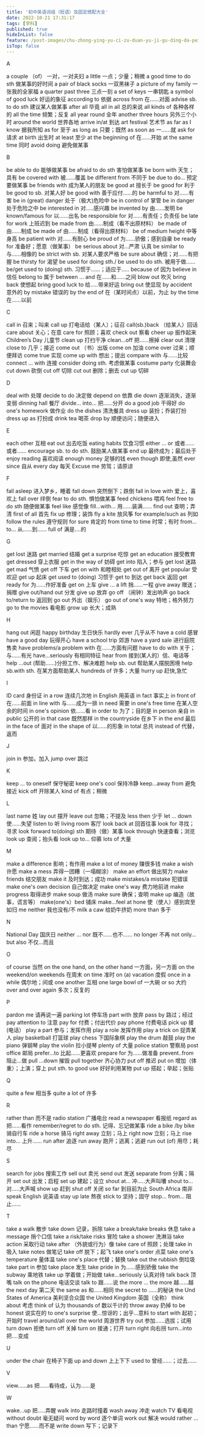 ```yaml
---
title: '初中英语词组（短语）及固定搭配大全'
date: 2022-10-21 17:31:17
tags: [学科]
published: true
hideInList: false
feature: /post-images/chu-zhong-ying-yu-ci-zu-duan-yu-ji-gu-ding-da-pei-da-quan.jpg
isTop: false
---
```

A


a couple （of）  一对，一对夫妇
a little  一点；少量；稍微
a good time to do sth  做某事的好时间 
a pair of black socks  一双黑袜子
a picture of my family  一张我的全家福
a quarter past three  三点一刻
a set of keys  一串钥匙
a symbol of good luck  好运的象征
according to   依据
across from  在......对面
advise sb. to do sth  建议某人做某事
after all  毕竟
all in all  总的来说
all kinds of  各种各样的
all the time  频繁；反复
all year round  全年
another three hours  另外三个小时
around the world  世界各地
arrive in/at  到达
art festival  艺术节
as far as I know  据我所知
as for   至于
as long as  只要；既然
as soon as  一......就
ask for  请求
at birth  出生时
at least  至少
at the beginning of  在……开始
at the same time  同时
avoid doing  避免做某事


B


be able to do  能够做某事
be afraid to do sth  害怕做某事
be born with  天生；具有
be covered with  被……覆盖
be different from  不同于
be due to do...  预定要做某事
be friends with  成为某人的朋友
be good at  擅长于
be good for  利于
be good to sb.  对某人好
be good with  善于应付……的
be harmful to  对……有害
be in (great) danger  处于（极大)危险中
be in control of   掌管
be in danger  处于危险之中
be interested in  对.....感兴趣
be invented by  由……发明
be known/famous for  以……出名
be responsible for  对……有责任；负责任
be late for work  上班迟到
be made from  由……制成（看不出原材料）
be made of  由......制成
be made of  由……制成（看得出原材料）
be of medium height  中等身高
be patient with  对……有耐心
be proud of  为……骄傲；感到自豪
be ready for  准备好；愿意（做某事）
be serious about  对…严肃 认真
be similar to  与……相像的
be strict with sb.  对某人要求严格
be sure about  确信；对……有把握
be thirsty for  渴望
be used for doing sth./
be used to do sth.  被用于做……
be/get used to (doing) sth.  习惯于......；适应于.....
because of  因为
believe in  信任
belong to   属于
between … and  在……和……之间
blow out  吹灭
bring back  使想起
bring good luck to  给.....带来好运
bring out  使显现
by accident  意外的
by mistake  错误的
by the end of  在（某时间点）以前，为止
by the time  在……以前


C


   
call in  召来；叫来
call up  打电话给（某人）；征召
call(sb.)back  （给某人）回话
care about  关心；在意
care for  照顾；喜欢
check out  察看
cheer up  振作起来
Children’s Day  儿童节
clean up  打扫干净
clean…off  把……擦掉
clear out  清理
close to  几乎；接近
come  out  （书）出版
come on   加油
come over  过来；顺便拜访
come true  实现
come up with  想出；提出
compare with  与......比较
connect … with  连接
consider doing sth.  考虑做某事
costume party  化装舞会
cut down  砍倒
cut off  切除
cut out  删除；删去
cut up  切碎


D


     
deal with  处理
decide to do  决定做
depend on   依靠
die down  逐渐消失，逐渐变弱
dinning hall  餐厅
divide… into…   把……分开
do a good job  干得好
do one's homework  做作业
do the dishes  清洗餐具
dress up  装扮；乔装打扮
dress up as  打扮成
drink tea  喝茶
drop by  顺便访问；随便进入


E


     
each other  互相
eat out  出去吃饭
eating habits  饮食习惯
either … or  或者……或者……
encourage sb. to do sth.  鼓励某人做某事
end up  最终成为；最后处于
enjoy reading  喜欢阅读
enough money  足够的钱
even though  即使,虽然
ever since  自从
every day  每天
Excuse me  劳驾；请原谅


F



fall asleep  进入梦乡，睡着
fall down  突然倒下；跌倒
fall in love with  爱上，喜欢上
fall over  绊倒
fear to do sth.  惧怕做某事
feed chickens  喂鸡
feel free to do sth  随便做某事
feel like  感觉像
fill…with…  用……装满……
find out  查明；弄清
first of all 首先
fix up  修理；装饰
fly a kite  放风筝
for example/such as  列如
follow the rules  遵守规则
for sure  肯定的
from time to time  时常；有时
from…to…  从……到……
full of  满是....的


G



get  lost  迷路
get  married  结婚
get a surprise  吃惊
get an education  接受教育
get dressed  穿上衣服
get in the way of  妨碍
get into  陷入；参与
get lost  迷路
get mad  气愤
get off  下车
get on with  和睦相处
get out of  离开
get popular  受欢迎
get up  起床
get used to (doing)  习惯于
get to  到达
get back  返回
get ready for  为……作好准备
get on  上车
give … a lift  捎……一程
give away  赠送；捐赠
give out/hand out  分发
give up  放弃
go  off  （闹钟）发出响声
go back to/return to  返回到
go out  外出（娱乐）
go out of one's way  特地；格外努力
go to the movies  看电影
grow up  长大；成熟


H



hang out  闲逛
happy birthday  生日快乐
hardly ever  几乎从不
have a cold  感冒
have a good day  玩得开心
have a school trip  郊游
have a yard sale  进行庭院售卖
have problems/a problem with  在......方面有问题
have to do with  关于；与……有光
have...seriously  有相同特征
hear from  接到(某人的）信、电话等
help ...out   (帮助......)分担工作、解决难题
help sb. out  帮助某人摆脱困境
help sb.with sth.  在某方面帮助某人
hundreds of  许多；大量
hurry up  赶快,急忙


I



ID card  身份证
in a row  连续几次地
in English 用英语
in fact  事实上
in front of  在......前面
in line with  与……成为一排
in need  需要
in one's free time  在某人空余的时间
in one's opinion  依......看
in order to   为了；目的是
in person  亲自
in public  公开的
in that case  既然那样
in the countryside  在乡下
in the end  最后
in the face of  面对
in the shape of  以……的形象
in total  总共
instead  of  代替，返而


J



join in  参加，加入
jump over  跳过


K



keep ... to oneself  保守秘密
keep one's cool  保持冷静
keep…away from  避免接近
kick off  开除某人
kind of  有点；稍微


L



last name  姓
lay out  摆开
leave out  忽略；不提及
less then  少于
let … down  使……失望
listen to  听
living room  客厅
look back at  回首往事
look for  寻找；寻求
look forward to(doing) sth  期待（做）某事
look through  快速查看；浏览
look up  查阅；抬头看
look up to…   仰慕
lots of  大量


M



make a difference  影响；有作用
make a lot of money  赚很多钱
make a wish  许愿
make a mess  弄得一团糟（一塌糊涂）
make an effort  做出努力
make friends  结交朋友
make it  及时到达；成功
make mistakes/a mistake  犯错误
make one's own decision  自己做决定
make one's way  费力地前进
make progress  取得进步
make soup  做汤
make sure  确保；查明
make up  编造（故事，谎言等）
make(one's）bed  铺床
make…feel at hone  使（使人）感到宾至如归
me neither  我也没有/不
milk a caw  给奶牛挤奶
more than  多于


N



National Day  国庆日
neither … nor  既不……也不……
no longer  不再
not only…but also  不仅…而且


O



of course  当然
on the one hand, on the other hand  一方面，另一方面
on the weekend/on weekends  在周末
on time  准时
on (a) vacation  度假
once in a while  偶尔地；间或
one another  互相
one large bowl of  一大碗
or so  大约
over and over again  多次；反复的


P


pardon me  请再说一遍
parking lot  停车场
part with  放弃
pass by  路过；经过
pay attention to  注意
pay for  付费；付出代价
pay phone  付费电话
pick up  接(电话）
play a part  参与；发挥作用
play a role  发挥作用
play a trick on  捉弄某人
play basketball  打篮球
play chess  下国际象棋
play the drum  敲鼓
play the piano  弹钢琴
play the violin  拉小提琴
plenty of  大量
police station  警察局
post office  邮局
prefer…to  比起……更喜欢
prepare for  为......做准备
prevent..from  阻止…做
pull …down  摧毁
pull together  齐心协力
put off  推迟
put on  增加（体重）；上演；穿上
put sth. to good use  好好利用某物
put up  搭起；举起；张贴


Q



quite a few  相当多
quite a lot of  许多


R



rather than  而不是
radio station  广播电台
read a newspaper  看报纸
regard as  把……看作
remember/regret to do sth.  记得、忘记做某事
ride a bike /by bike  骑自行车
ride a horse  骑马
right away   立刻；马上
right now  立刻；马上
rise into…   上升……
run after  追逐
run away  跑开；逃离；逃避
run out (of)  用尽；耗尽


S



search for jobs  搜索工作
sell out  卖光
send out  发送
separate from  分离；隔开
set out  出发；启程
set up  建起；设立
shout at...  冲.....大声叫囔
shout to...  对.....大声喊
show up  赶到
shut off  关闭
so far  到目前为止
South Africa  南非
speak English  说英语
stay up late  熬夜
stick to  坚持；固守
stop… from…   阻止……


T


take  a walk  散步
take  down  记录，拆除
take a break/take breaks  休息
take a message  捎个口信
take a risk/take risks  冒险
take a shower  洗淋浴
take action  采取行动
take after  （外貌或行为）像
take care of  照顾；处理
take in  吸入
take notes  做笔记
take off  脱下；起飞
take one's order  点菜
take one's temperature  量体温
take one's place  代替；替换
take out the rubbish  倒垃圾 
take part in  参加
take place  发生
take pride in  为……感到骄傲
take the subway  乘地铁
take up  学着做；开始做
take…seriously  认真对待
talk back  顶嘴
talk on the phone  电话交谈
talk to  跟……说
the more … the more  越……越
the next day  第二天
the same as  和……相同
the secret to  ……的秘诀
the Und States of America  美利坚合众国
the United Kingdom  英国（全称）
think about  考虑
think of  认为
thousands of   数以千计的
throw away  扔掉
to be honest  说实在的
to one's surprise  使...惊讶的；出乎...意料
to start with  起初；开始时
travel around/all over the world  周游世界
try out  参加......选拔；试用
turn down  拒绝
turn off  关掉
turn on  接通；打开
turn right  向右拐
turn...into  把....变成


U



under the chair  在椅子下面
up and down  上上下下
used to  曾经......；过去......


V



view......as   把......看待成，认为......是


W



wake...up  把.....弄醒
walk into  走路时撞着
wash away  冲走
watch TV  看电视
without doubt  毫无疑问
word by word  逐个单词
work out   解决
would rather … than  宁愿……而不是
write down  写下；记录下